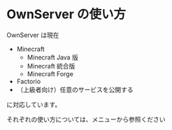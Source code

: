 # OwnServer の使い方


OwnServer は現在

- Minecraft
    - Minecraft Java 版
    - Minecraft 統合版
    - Minecraft Forge
- Factorio
-  （上級者向け）任意のサービスを公開する

に対応しています。

それぞれの使い方については、メニューから参照ください
